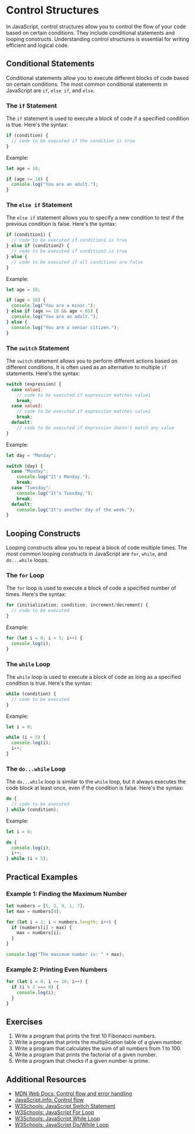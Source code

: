 # Control Structures

In JavaScript, control structures allow you to control the flow of your code based on certain conditions. They include conditional statements and looping constructs. Understanding control structures is essential for writing efficient and logical code.

## Conditional Statements

Conditional statements allow you to execute different blocks of code based on certain conditions. The most common conditional statements in JavaScript are `if`, `else if`, and `else`.

### The `if` Statement

The `if` statement is used to execute a block of code if a specified condition is true. Here's the syntax:

```javascript
if (condition) {
  // code to be executed if the condition is true
}
```

Example:

```javascript
let age = 18;

if (age >= 18) {
  console.log("You are an adult.");
}
```

### The `else if` Statement

The `else if` statement allows you to specify a new condition to test if the previous condition is false. Here's the syntax:

```javascript
if (condition1) {
  // code to be executed if condition1 is true
} else if (condition2) {
  // code to be executed if condition2 is true
} else {
  // code to be executed if all conditions are false
}
```

Example:

```javascript
let age = 18;

if (age < 18) {
  console.log("You are a minor.");
} else if (age >= 18 && age < 65) {
  console.log("You are an adult.");
} else {
  console.log("You are a senior citizen.");
}
```

### The `switch` Statement

The `switch` statement allows you to perform different actions based on different conditions. It is often used as an alternative to multiple `if` statements. Here's the syntax:

```javascript
switch (expression) {
  case value1:
    // code to be executed if expression matches value1
    break;
  case value2:
    // code to be executed if expression matches value2
    break;
  default:
    // code to be executed if expression doesn't match any value
}
```

Example:

```javascript
let day = "Monday";

switch (day) {
  case "Monday":
    console.log("It's Monday.");
    break;
  case "Tuesday":
    console.log("It's Tuesday.");
    break;
  default:
    console.log("It's another day of the week.");
}
```

## Looping Constructs

Looping constructs allow you to repeat a block of code multiple times. The most common looping constructs in JavaScript are `for`, `while`, and `do...while` loops.

### The `for` Loop

The `for` loop is used to execute a block of code a specified number of times. Here's the syntax:

```javascript
for (initialization; condition; increment/decrement) {
  // code to be executed
}
```

Example:

```javascript
for (let i = 0; i < 5; i++) {
  console.log(i);
}
```

### The `while` Loop

The `while` loop is used to execute a block of code as long as a specified condition is true. Here's the syntax:

```javascript
while (condition) {
  // code to be executed
}
```

Example:

```javascript
let i = 0;

while (i < 5) {
  console.log(i);
  i++;
}
```

### The `do...while` Loop

The `do...while` loop is similar to the `while` loop, but it always executes the code block at least once, even if the condition is false. Here's the syntax:

```javascript
do {
  // code to be executed
} while (condition);
```

Example:

```javascript
let i = 0;

do {
  console.log(i);
  i++;
} while (i < 5);
```

## Practical Examples

### Example 1: Finding the Maximum Number

```javascript
let numbers = [5, 2, 9, 1, 7];
let max = numbers[0];

for (let i = 1; i < numbers.length; i++) {
  if (numbers[i] > max) {
    max = numbers[i];
  }
}

console.log("The maximum number is: " + max);
```

### Example 2: Printing Even Numbers

```javascript
for (let i = 0; i <= 10; i++) {
  if (i % 2 === 0) {
    console.log(i);
  }
}
```

## Exercises

1. Write a program that prints the first 10 Fibonacci numbers.
2. Write a program that prints the multiplication table of a given number.
3. Write a program that calculates the sum of all numbers from 1 to 100.
4. Write a program that prints the factorial of a given number.
5. Write a program that checks if a given number is prime.

## Additional Resources

- [MDN Web Docs: Control flow and error handling](https://developer.mozilla.org/en-US/docs/Web/JavaScript/Guide/Control_flow_and_error_handling)
- [JavaScript.info: Control flow](https://javascript.info/control-flow)
- [W3Schools: JavaScript Switch Statement](https://www.w3schools.com/js/js_switch.asp)
- [W3Schools: JavaScript For Loop](https://www.w3schools.com/js/js_loop_for.asp)
- [W3Schools: JavaScript While Loop](https://www.w3schools.com/js/js_loop_while.asp)
- [W3Schools: JavaScript Do/While Loop](https://www.w3schools.com/js/js_loop_do_while.asp)